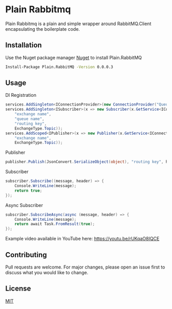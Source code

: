 # Plain Rabbitmq

Plain Rabbitmq is a plain and simple wrapper around RabbitMQ.Client encapsulating the boilerplate code.

## Installation

Use the Nuget package manager [Nuget](https://www.nuget.org/packages/Plain.RabbitMQ/) to install Plain.RabbitMQ

```bash
Install-Package Plain.RabbitMQ -Version 0.0.0.3
```

## Usage

DI Registration

```csharp
services.AddSingleton<IConnectionProvider>(new ConnectionProvider("Queue Url"));
services.AddSingleton<ISubscriber>(x => new Subscriber(x.GetService<IConnectionProvider>(),
	"exchange name",
    "queue name",
    "routing key",
    ExchangeType.Topic));
services.AddScoped<IPublisher>(x => new Publisher(x.GetService<IConnectionProvider>(),
	"exchange name",
    ExchangeType.Topic));
```

Publisher

```csharp
publisher.Publish(JsonConvert.SerializeObject(object), "routing key", headers);
```

Subscriber
```csharp
subscriber.Subscribe((message, header) => {
    Console.WriteLine(message);
    return true;
});
```

Async Subscriber
```csharp
subscriber.SubscribeAsync(async (message, header) => {
    Console.WriteLine(message);
    return await Task.FromResult(true);
});
```

Example video available in YouTube here: https://youtu.be/rUKqaO8IQCE

## Contributing
Pull requests are welcome. For major changes, please open an issue first to discuss what you would like to change.

## License
[MIT](https://choosealicense.com/licenses/mit/)
